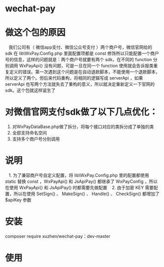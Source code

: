 # wechat-pay

# 做这个包的原因

    我们公司有（ 微信app支付、微信公众号支付 ）两个商户号，微信官网给的 sdk 在 lib\WxPay.Config.php 里面配置项都是 const 修饰所以只能配置一个商户号的信息，这样的问题就是：两个商户号就要有两个 sdk，在不同的 function 分别调用 WxPayApi() 没有问题，可是一旦在同一个 function 使用就会告诉报类重复定义的错误。第一次遇到这个问题是在自动退款脚本，不能使用一个退款脚本，所以定义了两个。但后来代码重构，将相同的逻辑写成 serverApi ，如果 serverApi 也写两个方法就失去了重构的意义，所以就决定重新定义一下官网的 sdk。这个包就这样诞生了

# 对微信官网支付sdk做了以下几点优化：

  1. 对WxPayDataBase.php做了拆分，将每个接口对应的类拆分成了单独的类
  2. 全部支持命名空间
  3. 支持多个商户号分别调用
  
# 说明
  
    1. 为了兼容商户号自定义配置，将 lib\WxPay.Config.php 里的配置都使用 static 替换 const ，WxPayApi() 和 JsApiPay() 都继承了 WxPayConfig ，所以在使用 WxPayApi() 和 JsApiPay() 时都需要先做配置
    2. 由于加密 KEY 需要配置，所以在使用 SetSign() 、 MakeSign() 、 Handle() 、 CheckSign() 都增加了 $apiKey 参数

# 安装
  composer require xuzhen/wechat-pay：dev-master

# 使用

  
